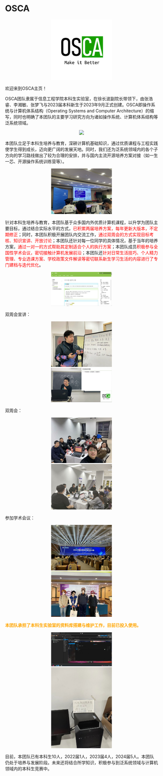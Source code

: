 # OSCA

<center><img src="index-pic/osca-logo.png" width="200"/></center>


欢迎来到OSCA主页！

OSCA团队隶属于信息工程学院本科生实验室，在徐长波副院长带领下，由张浩睿、李湘敏、张梦飞与2023届本科新生于2023年9月正式创建。OSCA即操作系统与计算机体系结构（Operating Systems and Computer Architecture）的缩写，同时也明确了本团队的主要学习研究方向为诸如操作系统、计算机体系结构等泛系统领域。

<center><img src="members/osca-20250108.png" width="200"/></center>

本团队立足于本科生培养与教育，深耕计算机基础知识，通过优质课程与工程实践使学生得到成长，迈向更广阔的发展天地。同时，我们还为泛系统领域内的各个子方向的学习路线做出了较为合理的安排，并与国内主流开源培养方案对接（如一生一芯、开源操作系统训练营等）。

<center><img src="index-pic/图片2-一生一芯现场.jpg" width="200"/></center>

针对本科生培养与教育，本团队基于众多国内外优质计算机课程，以升学为团队主要目标，通过结合实际水平的方式，<font color="red">已积累两届培养方案，每年更新大版本，不定期修正</font>；同时，本团队积极开展团队内交流工作，<font color="red">通过双周会的方式实现目标考核、知识宣讲、开放讨论</font>；本团队还针对每一位同学的具体情况，基于当年的培养方案，<font color="red">通过一对一的方式帮助其定制适合个人的执行方案</font>；本团队成员<font color="red">积极参与全国性学术会议，密切接触计算机发展前沿</font>；本团队还<font color="red">针对日常生活技巧、个人精力管理、专业选课方案、学校政策文件解读等密切联系新生学习生活的内容进行了专门建档与迭代优化</font>。

<center><img src="index-pic/图片3-培养方案截图.png" width="200"/></center>

双周会宣讲：

<center><img src="index-pic/图片4-双周会宣讲.jpg" width="200"/></center>
<center><img src="index-pic/图片5-双周会宣讲.jpg" width="200"/></center>

双周会：

<center><img src="index-pic/图片6-双周会-1.jpg" width="200"/></center>
<center><img src="index-pic/图片7-双周会-2.jpg" width="200"/></center>

参加学术会议：

<center><img src="index-pic/图片8-学术会议-1.jpg" width="200"/></center>
<center><img src="index-pic/图片9-学术会议-2.jpg" width="200"/></center>

<font color="orange">**本团队承担了本科生实验室的资料库搭建与维护工作，目前已投入使用。**</font>

<center><img src="index-pic/图片10-服务器后台界面.png" width="200"/></center>
<center><img src="index-pic/图片11-服务器照片.jpg" width="200"/></center>

目前，本团队已有本科生10人，2022届1人，2023届4人，2024届5人。本团队仍处于培养与发展阶段。未来还将结合所学知识，积极参与到泛系统领域与计算机领域内的本科生竞赛中。